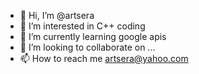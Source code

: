 - 👋 Hi, I’m @artsera
- 👀 I’m interested in C++ coding
- 🌱 I’m currently learning google apis
- 💞️ I’m looking to collaborate on ...
- 📫 How to reach me artsera@yahoo.com

<!---
artsera/artsera is a ✨ special ✨ repository because its `README.md` (this file) appears on your GitHub profile.
You can click the Preview link to take a look at your changes.
--->
